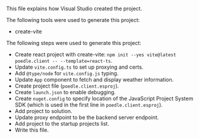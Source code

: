 This file explains how Visual Studio created the project.

The following tools were used to generate this project:
- create-vite

The following steps were used to generate this project:
- Create react project with create-vite: `npm init --yes vite@latest poedle.client -- --template=react-ts`.
- Update `vite.config.ts` to set up proxying and certs.
- Add `@type/node` for `vite.config.js` typing.
- Update `App` component to fetch and display weather information.
- Create project file (`poedle.client.esproj`).
- Create `launch.json` to enable debugging.
- Create `nuget.config` to specify location of the JavaScript Project System SDK (which is used in the first line in `poedle.client.esproj`).
- Add project to solution.
- Update proxy endpoint to be the backend server endpoint.
- Add project to the startup projects list.
- Write this file.
